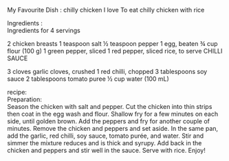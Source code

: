 My Favourite Dish :
chilly chicken
I love To eat chilly chicken with rice

Ingredients :                                                                         
Ingredients for 4 servings

2 chicken breasts 1 teaspoon salt ½ teaspoon pepper 1 egg, beaten ¾ cup flour (100 g) 1 green pepper, sliced 1 red pepper, sliced rice, to serve CHILLI SAUCE

3 cloves garlic cloves, crushed 1 red chilli, chopped 3 tablespoons soy sauce 2 tablespoons tomato puree ½ cup water (100 mL)

recipe:                                                                                                    
Preparation:                        
Season the chicken with salt and pepper. 
Cut the chicken into thin strips then coat in the egg wash and flour. 
Shallow fry for a few minutes on each side, until golden brown.
Add the peppers and fry for another couple of minutes. Remove the chicken and peppers and set aside. 
In the same pan, add the garlic, red chilli, soy sauce, tomato purée, and water. 
Stir and simmer the mixture reduces and is thick and syrupy. 
Add back in the chicken and peppers and stir well in the sauce.
Serve with rice. Enjoy!
